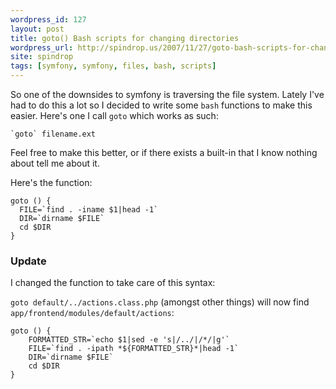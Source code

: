 ```yaml
---
wordpress_id: 127
layout: post
title: goto() Bash scripts for changing directories
wordpress_url: http://spindrop.us/2007/11/27/goto-bash-scripts-for-changing-directories/
site: spindrop
tags: [symfony, symfony, files, bash, scripts]
---
```

So one of the downsides to symfony is traversing the file system.  Lately I've had to do this a lot so I decided to write some `bash` functions to make this easier.  Here's one I call `goto` which works as such:

    `goto` filename.ext

Feel free to make this better, or if there exists a built-in that I know nothing about tell me about it.

Here's the function:

    goto () {
      FILE=`find . -iname $1|head -1`
      DIR=`dirname $FILE`
      cd $DIR
    }

### Update ###

I changed the function to take care of this syntax:

`goto default/../actions.class.php` (amongst other things) will now find `app/frontend/modules/default/actions`:

    goto () {
        FORMATTED_STR=`echo $1|sed -e 's|/../|/*/|g'`
        FILE=`find . -ipath *${FORMATTED_STR}*|head -1`
        DIR=`dirname $FILE`
        cd $DIR
    }
